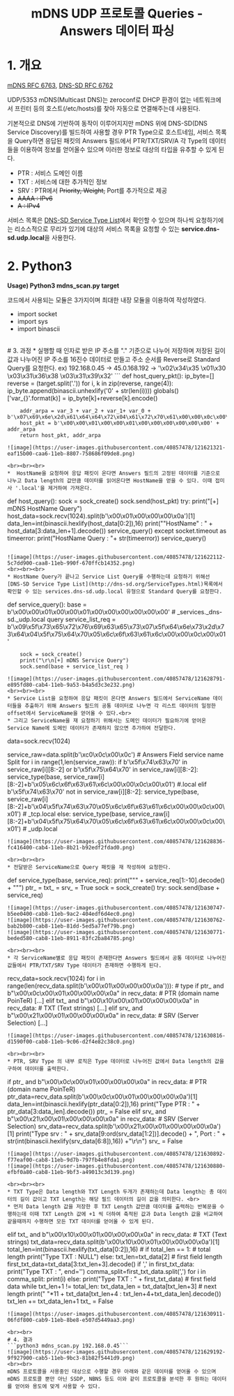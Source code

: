 # <center> mDNS UDP 프로토콜 Queries - Answers 데이터 파싱</center>

# 1. 개요
[mDNS RFC 6763](https://datatracker.ietf.org/doc/html/rfc6763), [DNS-SD RFC 6762](https://datatracker.ietf.org/doc/html/rfc6762) <br>

UDP/5353 mDNS(Multicast DNS)는 zeroconf로 DHCP 환경이 없는 네트워크에서 프린터 등의 호스트(/etc/hosts)를 찾아 자동으로 연결해주는데 사용된다.<br>

기본적으로 DNS에 기반하여 동작이 이루어지지만 mDNS 위에 DNS-SD(DNS Service Discovery)를 빌드하여 사용할 경우 PTR Type으로 호스트네임, 서비스 목록을 Query하면 응답된 패킷의 Answers 필드에서 PTR/TXT/SRV/A 각 Type의 데이터들을 이용하여 정보를 얻어올수 있으며 이러한 정보로 대상의 타입을 유추할 수 있게 된다.

* PTR : 서비스 도메인 이름
* TXT : 서비스에 대한 추가적인 정보
* SRV : PTR에서 ~~Priority, Weight,~~ Port를 추가적으로 제공
* ~~AAAA : IPv6~~
* ~~A : IPv4~~

서비스 목록은 [DNS-SD Service Type List](http://dns-sd.org/ServiceTypes.html)에서 확인할 수 있으며 하나씩 요청하기에는 리소스적으로 무리가 있기에 대상의 서비스 목록을 요청할 수 있는 **service.dns-sd.udp.local**을 사용한다.
<br>
# 2. Python3
**Usage) Python3 mdns_scan.py target**
	
코드에서 사용되는 모듈은 3가지이며 최대한 내장 모듈을 이용하여 작성하였다.

* import socket
* import sys
* import binascii
<br>
# 3. 과정
* 실행할 때 인자로 받은 IP 주소를 "." 기준으로 나누어 저장하며 저장된 길이 값과 나누어진 IP 주소를 16진수 데이터로 만들고 주소 순서를 Reverse로 Standard Query를 요청한다. ex) 192.168.0.45 -> 45.0.168.192 -> '\x02\x34\x35 \x01\x30 \x03\x31\x36\x38 \x03\x31\x39\x32'
```
def host_query_pkt():
        ip_byte=[]
        reverse = (target.split('.'))
        for i, k in zip(reverse, range(4)):
                ip_byte.append(binascii.unhexlify('0' + str(len(i))))
                globals()['var_{}'.format(k)] = ip_byte[k]+reverse[k].encode()
	
        addr_arpa = var_3 + var_2 + var_1+ var_0 + b'\x07\x69\x6e\x2d\x61\x64\x64\x72\x04\x61\x72\x70\x61\x00\x00\x0c\x00\x01'
        host_pkt = b'\x00\x00\x01\x00\x00\x01\x00\x00\x00\x00\x00\x00' + addr_arpa
        return host_pkt, addr_arpa
```
![image](https://user-images.githubusercontent.com/40857478/121621321-eaf15b00-caa6-11eb-8807-758686f09de8.png)

<br><br><br>
*  HostName을 요청하여 응답 패킷이 온다면 Answers 필드의 고정된 데이터를 기준으로 나누고 Data length의 값만큼 데이터를 읽어온다면 HostName을 얻을 수 있다. 이때 접미사 '.local'을 제거하여 가져온다.
```
def host_query():
        sock = sock_create()
        sock.send(host_pkt)
        try:
                print("[+] mDNS HostName Query")
                host_data=sock.recv(1024).split(b'\x00\x01\x00\x00\x00\x0a')[1]
                data_len=int(binascii.hexlify(host_data[0:2]),16)
                print("\"HostName\" : " + host_data[3:data_len+1].decode())
                service_query()
        except socket.timeout as timeerror:
                print("HostName Query : "+ str(timeerror))
                service_query()
```

![image](https://user-images.githubusercontent.com/40857478/121622112-5c7dd900-caa8-11eb-990f-670ffcb14352.png)
<br><br><br>
* HostName Query가 끝나고 Service List Query를 수행하는데 요청하기 위해선 [DNS-SD Service Type List](http://dns-sd.org/ServiceTypes.html)목록에서 확인할 수 있는 services.dns-sd.udp.local 유형으로 Standard Query를 요청한다.
```
def service_query():
        base = b'\x00\x00\x01\x00\x00\x01\x00\x00\x00\x00\x00\x00'
	# _services._dns-sd._udp.local query
        service_list_req = b'\x09\x5f\x73\x65\x72\x76\x69\x63\x65\x73\x07\x5f\x64\x6e\x73\x2d\x73\x64\x04\x5f\x75\x64\x70\x05\x6c\x6f\x63\x61\x6c\x00\x00\x0c\x00\x01'

        sock = sock_create()
        print("\r\n[+] mDNS Service Query")
        sock.send(base + service_list_req )
```
![image](https://user-images.githubusercontent.com/40857478/121628791-e895fd80-cab4-11eb-9a53-b4a5d3c3e232.png)
<br><br><br>
* Service List을 요청하여 응답 패킷이 온다면 Answers 필드에서 ServiceName 데이터들을 추출하기 위해 Answers 필드의 공통 데이터로 나누면 각 리스트 데이터의 일정한 offset에서 ServiceName을 얻어올 수 있다.<br>
* 그리고 ServiceName을 재 요청하기 위해서는 도메인 데이터가 필요하기에 얻어온 Service Name에 도메인 데이터가 존재하지 않으면 추가하여 전달한다.
```
data=sock.recv(1024)

service_raw=data.split(b'\xc0\x0c\x00\x0c') # Answers Field service name Split
	for i in range(1,len(service_raw)):
		if b'\x5f\x74\x63\x70' in service_raw[i][8:-2] or b'\x5f\x75\x64\x70' in service_raw[i][8:-2]:
			service_type(base, service_raw[i][8:-2]+b'\x05\x6c\x6f\x63\x61\x6c\x00\x00\x0c\x00\x01') #.local
		elif b'\x5f\x74\x63\x70' not in service_raw[i][8:-2]:
			service_type(base, service_raw[i][8:-2]+b'\x04\x5f\x74\x63\x70\x05\x6c\x6f\x63\x61\x6c\x00\x00\x0c\x00\x01') # _tcp.local
		else:
			service_type(base, service_raw[i][8:-2]+b'\x04\x5f\x75\x64\x70\x05\x6c\x6f\x63\x61\x6c\x00\x00\x0c\x00\x01') # _udp.local
```
![image](https://user-images.githubusercontent.com/40857478/121628836-fc416400-cab4-11eb-8b21-b92edf2fdad0.png)

<br><br><br>
* 전달받은 ServiceName으로 Query 패킷을 재 작성하여 요청한다.
```
def service_type(base, service_req):
        print("\"" + service_req[1:-10].decode() + "\"")
        ptr_ = txt_ = srv_ = True
        sock = sock_create()
        try:
                sock.send(base + service_req)
```
![image](https://user-images.githubusercontent.com/40857478/121630747-b5ee0400-cab8-11eb-9ac2-404edf6d4ec0.png)
![image](https://user-images.githubusercontent.com/40857478/121630762-bab2b800-cab8-11eb-81dd-5ed5a77ef79b.png)
![image](https://user-images.githubusercontent.com/40857478/121630771-beded580-cab8-11eb-8911-83fc2ba84785.png)

<br><br><br>
* 각 ServiceName별로 응답 패킷이 존재한다면 Answers 필드에서 공통 데이터로 나누어진 값들에서 PTR/TXT/SRV Type 데이터가 존재하면 수행하게 된다.
```
recv_data=sock.recv(1024)
for i in range(len(recv_data.split(b'\x00\x01\x00\x00\x00\x0a'))): # type
	if ptr_ and b"\x00\x0c\x00\x01\x00\x00\x00\x0a" in recv_data: # PTR (domain name PoinTeR)
		[...]
	elif txt_ and b"\x00\x10\x00\x01\x00\x00\x00\x0a" in recv_data: # TXT (Text strings)
		[...]
	elif srv_ and b"\x00\x21\x00\x01\x00\x00\x00\x0a" in recv_data: # SRV (Server Selection)
		[...]
```
![image](https://user-images.githubusercontent.com/40857478/121630816-d1590f00-cab8-11eb-9c06-d2f4e82c38c0.png)

<br><br><br>
* PTR, SRV Type 의 내부 로직은 Type 데이터로 나누어진 값에서 Data length의 값을 구하여 데이터를 출력한다.
```
if ptr_ and b"\x00\x0c\x00\x01\x00\x00\x00\x0a" in recv_data: # PTR (domain name PoinTeR)
	ptr_data=recv_data.split(b'\x00\x0c\x00\x01\x00\x00\x00\x0a')[1]
	data_len=int(binascii.hexlify(ptr_data[0:2]),16)
	print("Type PTR : " + ptr_data[3:data_len].decode())
	ptr_ = False
elif srv_ and b"\x00\x21\x00\x01\x00\x00\x00\x0a" in recv_data: # SRV (Server Selection)
	srv_data=recv_data.split(b'\x00\x21\x00\x01\x00\x00\x00\x0a')[1]
	print("Type srv : " + srv_data[9:ord(srv_data[1:2])].decode() + ", Port : " + str(int(binascii.hexlify(srv_data[6:8]),16)) +"\r\n")
	srv_ = False
```
![image](https://user-images.githubusercontent.com/40857478/121630892-f77eaf00-cab8-11eb-9d7b-797fb4e8fda1.png)
![image](https://user-images.githubusercontent.com/40857478/121630880-efbf0a80-cab8-11eb-9bf3-a49013c3d139.png)

<br><br><br>
* TXT Type은 Data length와 TXT Length 두개가 존재하는데 Data length는 총 데이터의 길이 값이고 TXT Length는 해당 필드 데이터의 길이 값을 의미한다. <br>
* 먼저 Data length 값을 저장한 후 TXT Length 값만큼 데이터를 출력하는 반복문을 수행하는데 이때 TXT Length 값에 +1 씩 더하여 축적된 값과 Data length 값을 비교하여 같을때까지 수행하면 모든 TXT 데이터를 얻어올 수 있게 된다.
```
 elif txt_ and b"\x00\x10\x00\x01\x00\x00\x00\x0a" in recv_data: # TXT (Text strings)
	txt_data=recv_data.split(b'\x00\x10\x00\x01\x00\x00\x00\x0a')[1]
 	total_len=int(binascii.hexlify(txt_data[0:2]),16) # 
	if total_len == 1: # total length
		print("Type TXT : NULL")
	else:
		txt_len=txt_data[2] # first field length
		first_txt_data=txt_data[3:txt_len+3].decode()
		if ',' in first_txt_data:
			print("Type TXT : ", end='')
			comma_split=first_txt_data.split(',')
			for i in comma_split:
				print(i)
		 else:
			print("Type TXT : " + first_txt_data) # first field data
			while txt_len+1 != total_len:
				txt_data_len = txt_data[txt_len+3] # next length
				print(" "*11 + txt_data[txt_len+4 : txt_len+4+txt_data_len].decode())
				txt_len += txt_data_len+1
	txt_ = False
```
![image](https://user-images.githubusercontent.com/40857478/121630911-06fdf800-cab9-11eb-8be8-e507d5449aa3.png)

<br><br>
# 4. 결과
```python3 mdns_scan.py 192.168.0.45```
![image](https://user-images.githubusercontent.com/40857478/121629192-9f927900-cab5-11eb-9bc3-81b82f5441d9.png)
<br><br>
mDNS 프로토콜을 사용중인 대상으로 수행할 경우 아래와 같은 데이터를 얻어올 수 있으며 mDNS 프로토콜 뿐만 아닌 SSDP, NBNS 등도 이와 같이 프로토콜을 분석한 후 원하는 데이터를 얻어와 용도에 맞게 사용할 수 있다.

